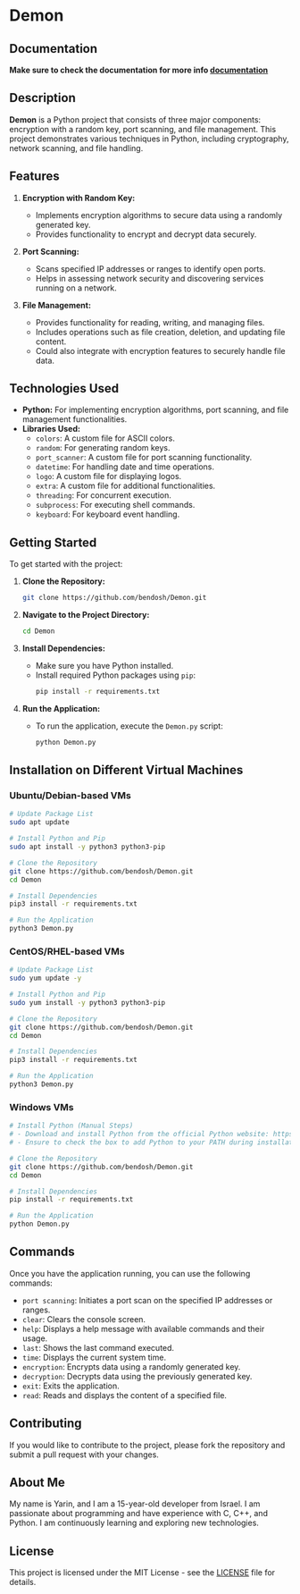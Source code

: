 # Demon
## Documentation
**Make sure to check the documentation for more info [documentation](https://bendosh4.github.io/Demon-Website/)**
## Description

**Demon** is a Python project that consists of three major components: encryption with a random key, port scanning, and file management. This project demonstrates various techniques in Python, including cryptography, network scanning, and file handling.

## Features

1. **Encryption with Random Key:**
   - Implements encryption algorithms to secure data using a randomly generated key.
   - Provides functionality to encrypt and decrypt data securely.

2. **Port Scanning:**
   - Scans specified IP addresses or ranges to identify open ports.
   - Helps in assessing network security and discovering services running on a network.

3. **File Management:**
   - Provides functionality for reading, writing, and managing files.
   - Includes operations such as file creation, deletion, and updating file content.
   - Could also integrate with encryption features to securely handle file data.

## Technologies Used

- **Python:** For implementing encryption algorithms, port scanning, and file management functionalities.
- **Libraries Used:**
  - `colors`: A custom file for ASCII colors.
  - `random`: For generating random keys.
  - `port_scanner`: A custom file for port scanning functionality.
  - `datetime`: For handling date and time operations.
  - `logo`: A custom file for displaying logos.
  - `extra`: A custom file for additional functionalities.
  - `threading`: For concurrent execution.
  - `subprocess`: For executing shell commands.
  - `keyboard`: For keyboard event handling.

## Getting Started

To get started with the project:

1. **Clone the Repository:**
    ```sh
    git clone https://github.com/bendosh/Demon.git
    ```

2. **Navigate to the Project Directory:**
    ```sh
    cd Demon
    ```

3. **Install Dependencies:**
    - Make sure you have Python installed.
    - Install required Python packages using `pip`:
      ```sh
      pip install -r requirements.txt
      ```

4. **Run the Application:**
    - To run the application, execute the `Demon.py` script:
      ```sh
      python Demon.py
      ```

## Installation on Different Virtual Machines

### Ubuntu/Debian-based VMs

```sh
# Update Package List
sudo apt update

# Install Python and Pip
sudo apt install -y python3 python3-pip

# Clone the Repository
git clone https://github.com/bendosh/Demon.git
cd Demon

# Install Dependencies
pip3 install -r requirements.txt

# Run the Application
python3 Demon.py
```

### CentOS/RHEL-based VMs

```sh
# Update Package List
sudo yum update -y

# Install Python and Pip
sudo yum install -y python3 python3-pip

# Clone the Repository
git clone https://github.com/bendosh/Demon.git
cd Demon

# Install Dependencies
pip3 install -r requirements.txt

# Run the Application
python3 Demon.py
```

### Windows VMs

```sh
# Install Python (Manual Steps)
# - Download and install Python from the official Python website: https://www.python.org/downloads/
# - Ensure to check the box to add Python to your PATH during installation

# Clone the Repository
git clone https://github.com/bendosh/Demon.git
cd Demon

# Install Dependencies
pip install -r requirements.txt

# Run the Application
python Demon.py
```

## Commands

Once you have the application running, you can use the following commands:

- `port scanning`: Initiates a port scan on the specified IP addresses or ranges.
- `clear`: Clears the console screen.
- `help`: Displays a help message with available commands and their usage.
- `last`: Shows the last command executed.
- `time`: Displays the current system time.
- `encryption`: Encrypts data using a randomly generated key.
- `decryption`: Decrypts data using the previously generated key.
- `exit`: Exits the application.
- `read`: Reads and displays the content of a specified file.

## Contributing

If you would like to contribute to the project, please fork the repository and submit a pull request with your changes.

## About Me

My name is Yarin, and I am a 15-year-old developer from Israel. I am passionate about programming and have experience with C, C++, and Python. I am continuously learning and exploring new technologies.

## License

This project is licensed under the MIT License - see the [LICENSE](LICENSE) file for details.
